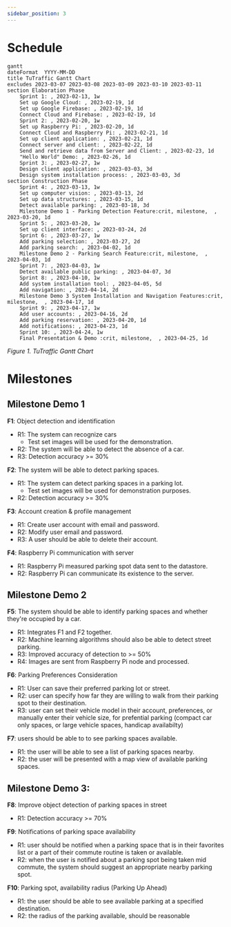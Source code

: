 ```yaml
---
sidebar_position: 3
---
```


# Schedule

```mermaid
gantt
dateFormat  YYYY-MM-DD
title TuTraffic Gantt Chart
excludes 2023-03-07 2023-03-08 2023-03-09 2023-03-10 2023-03-11
section Elaboration Phase
	Sprint 1: , 2023-02-13, 1w
	Set up Google Cloud: , 2023-02-19, 1d
	Set up Google Firebase: , 2023-02-19, 1d
	Connect Cloud and Firebase: , 2023-02-19, 1d
	Sprint 2: , 2023-02-20, 1w
	Set up Raspberry Pi: , 2023-02-20, 1d
	Connect Cloud and Raspberry Pi: , 2023-02-21, 1d
	Set up client application: , 2023-02-21, 1d
	Connect server and client: , 2023-02-22, 1d
	Send and retrieve data from Server and Client: , 2023-02-23, 1d
	"Hello World" Demo: , 2023-02-26, 1d
	Sprint 3: , 2023-02-27, 1w
	Design client application: , 2023-03-03, 3d
	Design system installation process: , 2023-03-03, 3d
section Construction Phase 
	Sprint 4: , 2023-03-13, 1w
	Set up computer vision: , 2023-03-13, 2d
	Set up data structures: , 2023-03-15, 1d
	Detect available parking: , 2023-03-18, 3d
	Milestone Demo 1 - Parking Detection Feature:crit, milestone,  , 2023-03-20, 1d
	Sprint 5: , 2023-03-20, 1w
	Set up client interface: , 2023-03-24, 2d
	Sprint 6: , 2023-03-27, 1w
	Add parking selection: , 2023-03-27, 2d
	Add parking search: , 2023-04-02, 1d
	Milestone Demo 2 - Parking Search Feature:crit, milestone,  , 2023-04-03, 1d
	Sprint 7: , 2023-04-03, 1w
	Detect available public parking: , 2023-04-07, 3d
	Sprint 8: , 2023-04-10, 1w
	Add system installation tool: , 2023-04-05, 5d
	Add navigation: , 2023-04-14, 2d
	Milestone Demo 3 System Installation and Navigation Features:crit, milestone,  , 2023-04-17, 1d
	Sprint 9: , 2023-04-17, 1w
	Add user accounts: , 2023-04-16, 2d
	Add parking reservation: , 2023-04-20, 1d
	Add notifications: , 2023-04-23, 1d
	Sprint 10: , 2023-04-24, 1w
	Final Presentation & Demo :crit, milestone,  , 2023-04-25, 1d
```
*Figure 1. TuTraffic Gantt Chart*

# Milestones

## Milestone Demo 1
**F1**: Object detection and identification
- R1: The system can recognize cars
	- Test set images will be used for the demonstration.
- R2: The system will be able to detect the absence of a car.
- R3: Detection accuracy >= 30%

**F2**: The system will be able to detect parking spaces.
- R1: The system can detect parking spaces in a parking lot.
	- Test set images will be used for demonstration purposes.
- R2: Detection accuracy >= 30%

**F3**: Account creation & profile management
- R1: Create user account with email and password.
- R2: Modify user email and password. 
- R3: A user should be able to delete their account.

**F4**: Raspberry Pi communication with server
- R1: Raspberry Pi measured parking spot data sent to the datastore.
- R2: Raspberry Pi can communicate its existence to the server.

## Milestone Demo 2
**F5**: The system should be able to identify parking spaces and whether they're occupied by a car.
- R1: Integrates F1 and F2 together.
- R2: Machine learning algorithms should also be able to detect street parking.
- R3: Improved accuracy of detection to >= 50%
- R4: Images are sent from Raspberry Pi node and processed.

**F6**: Parking Preferences Consideration
- R1: User can save their preferred parking lot or street.
- R2: user can specify how far they are willing to walk from their parking spot to their destination.
- R3: user can set their vehicle model in their account, preferences, or manually enter their vehicle size, for prefential parking (compact car only spaces, or large vehicle spaces, handicap availabilty) 

**F7**: users should be able to to see parking spaces available.
- R1: the user will be able to see a list of parking spaces nearby.
- R2: the user will be presented with a map view of available parking spaces.

## Milestone Demo 3: 
**F8**: Improve object detection of parking spaces in street
- R1: Detection accuracy >= 70%

**F9**: Notifications of parking space availability
- R1: user should be notified when a parking space that is in their favorites list or a part of their commute routine is taken or available.
- R2: when the user is notified about a parking spot being taken mid commute, the system should suggest an appropriate nearby parking spot.

**F10**: Parking spot, availability radius (Parking Up Ahead)
- R1: the user should be able to see available parking at a specified destination. 
- R2: the radius of the parking available, should be reasonable